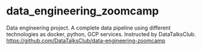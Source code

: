 # data_engineering_zoomcamp
Data engineering project. A complete data pipeline using different technologies as docker, python, GCP services. Instructed by DataTalksClub.
https://github.com/DataTalksClub/data-engineering-zoomcamp
